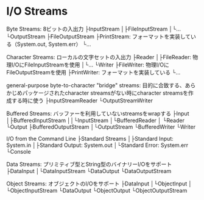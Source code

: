 # I/O Streams

Byte Streams: 8ビットの入出力
├InputStream
│├FileInputStream
│└...
└OutputStream
 ├FileOutputStream
 ├PrintStream: フォーマットを実装している（System.out, System.err）
 └...

Character Streams: ローカルの文字セットの入出力
├Reader
│├FileReader: 物理I/OにFileInputStreamを使用
│└...
└Writer
 ├FileWriter: 物理I/OにFileOutputStreamを使用
 ├PrintWriter: フォーマットを実装している
 └...

general-purpose byte-to-character "bridge" streams: 目的に合致する、あらかじめパッケージされたcharacter streamsがない時にcharacter streamsを作成する時に使う
├InputStreamReader
└OutputStreamWriter

Buffered Streams: バッファーを利用していないstreamsをwrapする
├Input
│├BufferedInputStream
││└InputStream
│└BufferedReader
│ └Reader
└Output
 ├BufferedOutputStream
 │└OutputStream
 └BufferedWriter
  └Writer

I/O from the Command Line
├Standard Streams
│├Standard Input: System.in
│├Standard Output: System.out
│└Standard Error: System.err
└Console

Data Streams: プリミティブ型とString型のバイナリーI/Oをサポート
├DataInput
│└DataInputStream
└DataOutput
 └DataOutputStream

Object Streams: オブジェクトのI/Oをサポート
├DataInput
│└ObjectInput
│ └ObjectInputStream
└DataOutput
 └ObjectOutput
  └ObjectOutputStream

